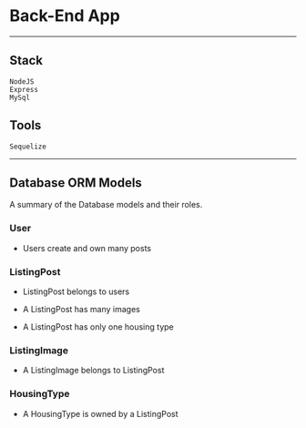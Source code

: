 # Back-End App


***

## Stack

    NodeJS
    Express
    MySql

## Tools

    Sequelize
***




## Database ORM Models

A summary of the Database models and their roles.

 ### User
 
   * Users create and own many posts 
 
 ### ListingPost
 
   * ListingPost belongs to users 
   
   * A ListingPost has many images
   
   * A ListingPost has only one housing type 
   
 ### ListingImage
 
   * A ListingImage belongs to ListingPost
 
 ### HousingType
 
   * A HousingType is owned by a ListingPost
   
 
